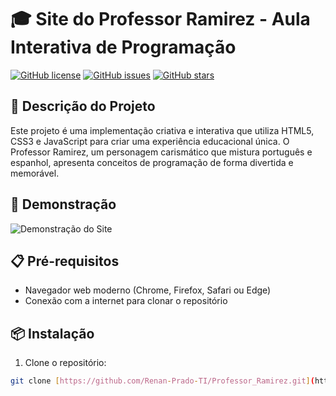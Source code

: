 # 🎓 Site do Professor Ramirez - Aula Interativa de Programação

[![GitHub license](https://img.shields.io/github/license/Renan-Prado-TI/Professor_Ramirez.svg)](https://github.com/Renan-Prado-TI/Professor_Ramirez/blob/master/LICENSE)
[![GitHub issues](https://img.shields.io/github/issues/Renan-Prado-TI/Professor_Ramirez.svg)](https://github.com/Renan-Prado-TI/Professor_Ramirez/issues)
[![GitHub stars](https://img.shields.io/github/stars/Renan-Prado-TI/Professor_Ramirez.svg)](https://github.com/Renan-Prado-TI/Professor_Ramirez/stargazers)

## 🎯 Descrição do Projeto

Este projeto é uma implementação criativa e interativa que utiliza HTML5, CSS3 e JavaScript para criar uma experiência educacional única. O Professor Ramirez, um personagem carismático que mistura português e espanhol, apresenta conceitos de programação de forma divertida e memorável.

## 🚀 Demonstração

![Demonstração do Site](https://github.com/Renan-Prado-TI/Professor_Ramirez/blob/master/demo.gif)

## 📋 Pré-requisitos

- Navegador web moderno (Chrome, Firefox, Safari ou Edge)
- Conexão com a internet para clonar o repositório

## 📦 Instalação

1. Clone o repositório:
```bash
git clone [https://github.com/Renan-Prado-TI/Professor_Ramirez.git](https://github.com/Renan-Prado-TI/Professor_Ramirez.git)